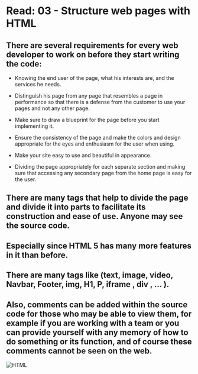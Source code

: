 # Read: 03 - Structure web pages with HTML
## There are several requirements for every web developer to work on before they start writing the code:

+ Knowing the end user of the page, what his interests are, and the services he needs.

+ Distinguish his page from any page that resembles a page in performance so that there is a defense from the customer to use your pages and not any other page.

+ Make sure to draw a blueprint for the page before you start implementing it.

+ Ensure the consistency of the page and make the colors and design appropriate for the eyes and enthusiasm for the user when using.

+ Make your site easy to use and beautiful in appearance.

+ Dividing the page appropriately for each separate section and making sure that accessing any secondary page from the home page is easy for the user.

## There are many tags that help to divide the page and divide it into parts to facilitate its construction and ease of use. Anyone may see the source code.

## Especially since HTML 5 has many more features in it than before.
## There are many tags like (text, image, video, Navbar, Footer, img, H1, P, iframe , div , ... ).
## Also, comments can be added within the source code for those who may be able to view them, for example if you are working with a team or you can provide yourself with any memory of how to do something or its function, and of course these comments cannot be seen on the web.

![HTML](https://www.oreilly.com/library/view/learning-web-design/9781449337513/httpatomoreillycomsourceoreillyimages2257981.png)
